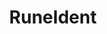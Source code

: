 ---
layout: page
title: RuneIdent
description: Deep Learning for Maintenance of Runestones
img: assets/img/publication_preview/Runestones.png
importance: 1
category: fun
redirect: https://migcasta.github.io/assets/pdf/Runestones%20Maintenance.pptx
---